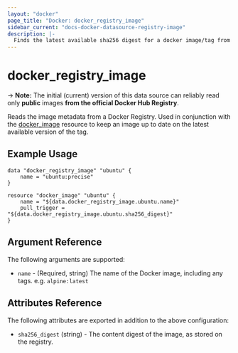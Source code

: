 ```yaml
---
layout: "docker"
page_title: "Docker: docker_registry_image"
sidebar_current: "docs-docker-datasource-registry-image"
description: |-
  Finds the latest available sha256 digest for a docker image/tag from a registry.
---
```


# docker\_registry\_image

-> **Note:** The initial (current) version of this data source can reliably read only **public** images **from the official Docker Hub Registry**.

Reads the image metadata from a Docker Registry. Used in conjunction with the
[docker\_image](/docs/providers/docker/r/image.html) resource to keep an image up
to date on the latest available version of the tag.

## Example Usage

```
data "docker_registry_image" "ubuntu" {
    name = "ubuntu:precise"
}

resource "docker_image" "ubuntu" {
    name = "${data.docker_registry_image.ubuntu.name}"
    pull_trigger = "${data.docker_registry_image.ubuntu.sha256_digest}"
}
```

## Argument Reference

The following arguments are supported:

* `name` - (Required, string) The name of the Docker image, including any tags. e.g. `alpine:latest`

## Attributes Reference

The following attributes are exported in addition to the above configuration:

* `sha256_digest` (string) - The content digest of the image, as stored on the registry.
